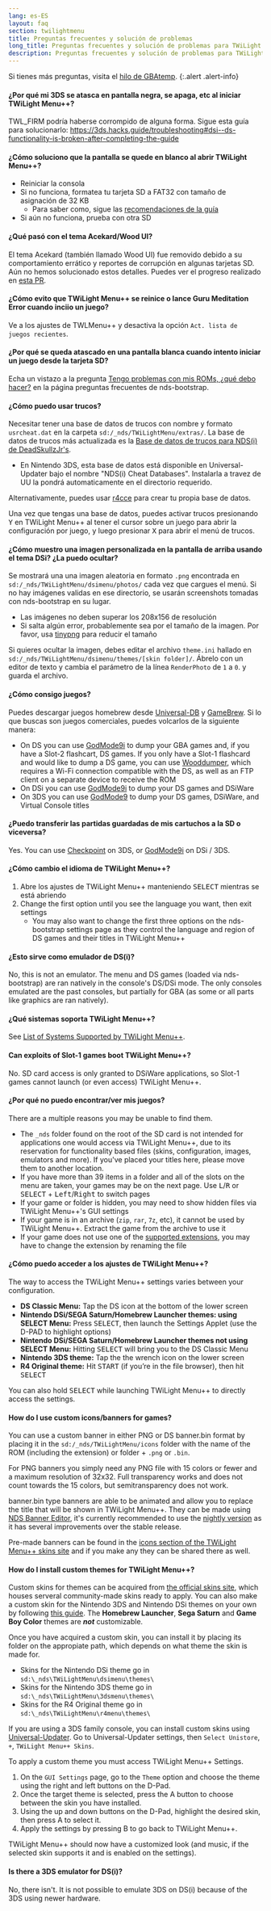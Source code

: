```yaml
---
lang: es-ES
layout: faq
section: twilightmenu
title: Preguntas frecuentes y solución de problemas
long_title: Preguntas frecuentes y solución de problemas para TWiLight Menu++
description: Preguntas frecuentes y solución de problemas para TWiLight Menu++
---
```


Si tienes más preguntas, visita el [hilo de GBAtemp](https://gbatemp.net/threads/ds-i-3ds-twilight-menu-gui-for-ds-i-games-and-ds-i-menu-replacement.472200/).
{:.alert .alert-info}

#### ¿Por qué mi 3DS se atasca en pantalla negra, se apaga, etc al iniciar TWiLight Menu++?
TWL_FIRM podría haberse corrompido de alguna forma. Sigue esta guía para solucionarlo: <https://3ds.hacks.guide/troubleshooting#dsi--ds-functionality-is-broken-after-completing-the-guide>

#### ¿Cómo soluciono que la pantalla se quede en blanco al abrir TWiLight Menu++?
- Reiniciar la consola
- Si no funciona, formatea tu tarjeta SD a FAT32 con tamaño de asignación de 32 KB
   - Para saber como, sigue las [recomendaciones de la guía](https://dsi.cfw.guide/sd-card-setup.html)
- Si aún no funciona, prueba con otra SD

#### ¿Qué pasó con el tema Acekard/Wood UI?
El tema Acekard (también llamado Wood UI) fue removido debido a su comportamiento errático y reportes de corrupción en algunas tarjetas SD. Aún no hemos solucionado estos detalles. Puedes ver el progreso realizado en [esta PR](https://github.com/DS-Homebrew/TWiLightMenu/pull/1109).

#### ¿Cómo evito que TWiLight Menu++ se reinice o lance Guru Meditation Error cuando inciio un juego?
Ve a los ajustes de TWLMenu++ y desactiva la opción `Act. lista de juegos recientes`.

#### ¿Por qué se queda atascado en una pantalla blanca cuando intento iniciar un juego desde la tarjeta SD?
Echa un vistazo a la pregunta [Tengo problemas con mis ROMs, ¿qué debo hacer?](../nds-bootstrap/faq?faq=im-having-issues-with-my-roms-what-should-i-do) en la página preguntas frecuentes de nds-bootstrap.

#### ¿Cómo puedo usar trucos?
Necesitar tener una base de datos de trucos con nombre y formato `usrcheat.dat` en la carpeta `sd:/_nds/TWiLightMenu/extras/`. La base de datos de trucos más actualizada es la [Base de datos de trucos para NDS(i) de DeadSkullzJr's](https://gbatemp.net/threads/488711/).
- En Nintendo 3DS, esta base de datos está disponible en Universal-Updater bajo el nombre "NDS(i) Cheat Databases". Instalarla a travez de UU la pondrá automaticamente en el directorio requerido.

Alternativamente, puedes usar [r4cce](http://hp.vector.co.jp/authors/VA013928/soft_en.html) para crear tu propia base de datos.

Una vez que tengas una base de datos, puedes activar trucos presionando <kbd class="face">Y</kbd> en TWiLight Menu++ al tener el cursor sobre un juego para abrir la configuración por juego, y luego presionar <kbd class="face">X</kbd> para abrir el menú de trucos.

#### ¿Cómo muestro una imagen personalizada en la pantalla de arriba usando el tema DSi? ¿La puedo ocultar?
Se mostrará una una imagen aleatoria en formato `.png` encontrada en `sd:/_nds/TWiLightMenu/dsimenu/photos/` cada vez que cargues el menú. Si no hay imágenes validas en ese directorio, se usarán screenshots tomadas con nds-bootstrap en su lugar.

- Las imágenes no deben superar los 208x156 de resolución
- Si salta algún error, probablemente sea por el tamaño de la imagen. Por favor, usa [tinypng](https://tinypng.com) para reducir el tamaño

Si quieres ocultar la imagen, debes editar el archivo `theme.ini` hallado en `sd:/_nds/TWiLightMenu/dsimenu/themes/[skin folder]/`. Ábrelo con un editor de texto y cambia el parámetro de la línea `RenderPhoto` de `1` a `0`. y guarda el archivo.

#### ¿Cómo consigo juegos?
Puedes descargar juegos homebrew desde [Universal-DB](https://db.universal-team.net/ds) y [GameBrew](https://www.gamebrew.org/wiki/List_of_all_DS_homebrew#Games). Si lo que buscas son juegos comerciales, puedes volcarlos de la siguiente manera:
- On DS you can use [GodMode9i](https://github.com/DS-Homebrew/GodMode9i/releases) to dump your GBA games and, if you have a Slot-2 flashcart, DS games. If you only have a Slot-1 flashcard and would like to dump a DS game, you can use [Wooddumper](https://digiex.net/attachments/wooddumper_r89-zip.14735/), which requires a Wi-Fi connection compatible with the DS, as well as an FTP client on a separate device to receive the ROM
- On DSi you can use [GodMode9i](https://github.com/DS-Homebrew/GodMode9i/releases) to dump your DS games and DSiWare
- On 3DS you can use [GodMode9](https://github.com/d0k3/GodMode9/releases) to dump your DS games, DSiWare, and Virtual Console titles

#### ¿Puedo transferir las partidas guardadas de mis cartuchos a la SD o viceversa?
Yes. You can use [Checkpoint](https://github.com/FlagBrew/Checkpoint/releases) on 3DS, or [GodMode9i](https://github.com/DS-Homebrew/GodMode9i/releases) on DSi / 3DS.

#### ¿Cómo cambio el idioma de TWiLight Menu++?
1. Abre los ajustes de TWiLight Menu++ manteniendo <kbd>SELECT</kbd> mientras se está abriendo
1. Change the first option until you see the language you want, then exit settings
   - You may also want to change the first three options on the nds-bootstrap settings page as they control the language and region of DS games and their titles in TWiLight Menu++

#### ¿Esto sirve como emulador de DS(i)?
No, this is not an emulator. The menu and DS games (loaded via nds-bootstrap) are ran natively in the console's DS/DSi mode. The only consoles emulated are the past consoles, but partially for GBA (as some or all parts like graphics are ran natively).

#### ¿Qué sistemas soporta TWiLight Menu++?
See [List of Systems Supported by TWiLight Menu++](../ds-index/emulators#list-of-supported-systems-by-twilight-menu).

#### Can exploits of Slot-1 games boot TWiLight Menu++?
No. SD card access is only granted to DSiWare applications, so Slot-1 games cannot launch (or even access) TWiLight Menu++.

#### ¿Por qué no puedo encontrar/ver mis juegos?
There are a multiple reasons you may be unable to find them.
- The `_nds` folder found on the root of the SD card is not intended for applications one would access via TWiLight Menu++, due to its reservation for functionality based files (skins, configuration, images, emulators and more). If you've placed your titles here, please move them to another location.
- If you have more than 39 items in a folder and all of the slots on the menu are taken, your games may be on the next page. Use <kbd class="l">L</kbd>/<kbd class="r">R</kbd> or <kbd>SELECT</kbd> + <kbd>Left</kbd>/<kbd>Right</kbd> to switch pages
- If your game or folder is hidden, you may need to show hidden files via TWiLight Menu++'s GUI settings
- If your game is in an archive (`zip`, `rar`, `7z`, etc), it cannot be used by TWiLight Menu++. Extract the game from the archive to use it
- If your game does not use one of the [supported extensions](../ds-index/emulators#list-of-systems-supported-by-twilight-menu), you may have to change the extension by renaming the file

#### ¿Cómo puedo acceder a los ajustes de TWiLight Menu++?
The way to access the TWiLight Menu++ settings varies between your configuration.
- **DS Classic Menu:** Tap the DS icon at the bottom of the lower screen
- **Nintendo DSi/SEGA Saturn/Homebrew Launcher themes: using SELECT Menu:** Press <kbd>SELECT</kbd>, then launch the Settings Applet (use the D-PAD to highlight options)
- **Nintendo DSi/SEGA Saturn/Homebrew Launcher themes not using SELECT Menu:** Hitting <kbd>SELECT</kbd> will bring you to the DS Classic Menu
- **Nintendo 3DS theme:** Tap the the wrench icon on the lower screen
- **R4 Original theme:** Hit <kbd>START</kbd> (if you’re in the file browser), then hit <kbd>SELECT</kbd>

You can also hold <kbd>SELECT</kbd> while launching TWiLight Menu++ to directly access the settings.

#### How do I use custom icons/banners for games?
You can use a custom banner in either PNG or DS banner.bin format by placing it in the `sd:/_nds/TWiLightMenu/icons` folder with the name of the ROM (including the extension) or folder + `.png` or `.bin`.

For PNG banners you simply need any PNG file with 15 colors or fewer and a maximum resolution of 32x32. Full transparency works and does not count towards the 15 colors, but semitransparency does not work.

banner.bin type banners are able to be animated and allow you to replace the title that will be shown in TWiLight Menu++. They can be made using [NDS Banner Editor](https://github.com/TheGameratorT/NDS_Banner_Editor/releases), it's currently recommended to use the [nightly version](https://nightly.link/TheGameratorT/NDS_Banner_Editor/workflows/build/master) as it has several improvements over the stable release.

Pre-made banners can be found in the [icons section of the TWiLight Menu++ skins site](https://skins.ds-homebrew.com/icon/) and if you make any they can be shared there as well.

#### How do I install custom themes for TWiLight Menu++?
Custom skins for themes can be acquired from [the official skins site](https://skins.ds-homebrew.com/), which houses serveral community-made skins ready to apply. You can also make a custom skin for the Nintendo 3DS and Nintendo DSi themes on your own by following [this guide](https://wiki.ds-homebrew.com/twilightmenu/custom-dsi-3ds-skins). The **Homebrew Launcher**, **Sega Saturn** and **Game Boy Color** themes are _**not**_ customizable.

Once you have acquired a custom skin, you can install it by placing its folder on the appropiate path, which depends on what theme the skin is made for.
- Skins for the Nintendo DSi theme go in `sd:\_nds\TWiLightMenu\dsimenu\themes\`
- Skins for the Nintendo 3DS theme go in `sd:\_nds\TWiLightMenu\3dsmenu\themes\`
- Skins for the R4 Original theme go in `sd:\_nds\TWiLightMenu\r4menu\themes\`

If you are using a 3DS family console, you can install custom skins using [Universal-Updater](https://github.com/Universal-Team/Universal-Updater/releases). Go to Universal-Updater settings, then `Select Unistore`, `+`, `TWiLight Menu++ Skins`.

To apply a custom theme you must access TWiLight Menu++ Settings.
1. On the `GUI Settings` page, go to the `Theme` option and choose the theme using the right and left buttons on the D-Pad.
1. Once the target theme is selected, press the A button to choose between the skin you have installed.
1. Using the up and down buttons on the D-Pad, highlight the desired skin, then press A to select it.
1. Apply the settings by pressing B to go back to TWiLight Menu++.

TWiLight Menu++ should now have a customized look (and music, if the selected skin supports it and is enabled on the settings).

#### Is there a 3DS emulator for DS(i)?
No, there isn't. It is not possible to emulate 3DS on DS(i) because of the 3DS using newer hardware.
